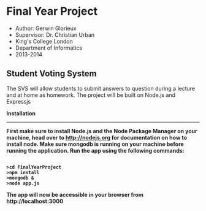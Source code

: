 Final Year Project
==================

- Author: Gerwin Glorieux
- Supervisor: Dr. Christian Urban
- King's College London
- Department of Informatics 
- 2013-2014

Student Voting System
---------------------

The SVS will allow students to submit answers to question during a lecture and at home as homework.
The project will be built on Node.js and Expressjs

<b>Installation
____
First make sure to install Node.js and the Node Package Manager on your machine, head over to http://nodejs.org for documentation on how to install node. Make sure mongodb is running on your machine before running the application.
Run the app using the following commands:
<pre><code>
>cd FinalYearProject
>npm install
>mongodb &
>node app.js
</code></pre>

The app will now be accessible in your browser from http://localhost:3000
